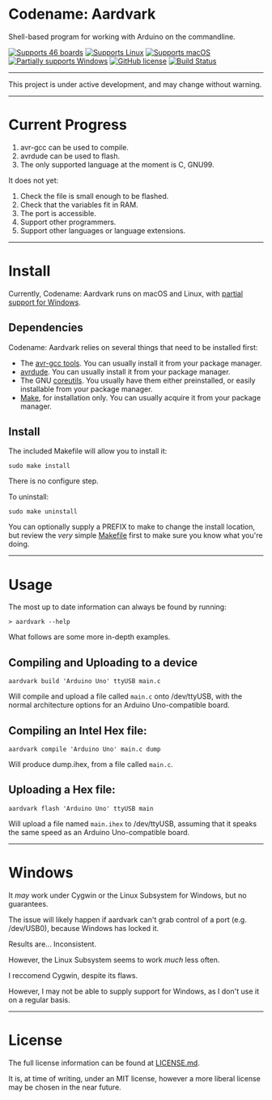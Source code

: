 # Codename: Aardvark

Shell-based program for working with Arduino on the commandline.

[![Supports 46 boards](https://img.shields.io/badge/Boards-46-green.svg)](.models)
[![Supports Linux](https://img.shields.io/badge/platform-Linux-green.svg)](#)
[![Supports macOS](https://img.shields.io/badge/platform-macOS-green.svg)](#)
[![Partially supports Windows](https://img.shields.io/badge/platform-windows-yellow.svg)](#)
[![GitHub license](https://img.shields.io/github/license/shakna-israel/aardvark-.svg)](https://github.com/shakna-israel/aardvark-/blob/master/LICENSE.md)
[![Build Status](https://travis-ci.org/shakna-israel/aardvark-.svg?branch=master)](https://travis-ci.org/shakna-israel/aardvark-)

---

This project is under active development, and may change without warning.

---

# Current Progress

1. avr-gcc can be used to compile.
2. avrdude can be used to flash.
3. The only supported language at the moment is C, GNU99.

It does not yet:

1. Check the file is small enough to be flashed.
2. Check that the variables fit in RAM.
3. The port is accessible.
4. Support other programmers.
5. Support other languages or language extensions.

---

# Install

Currently, Codename: Aardvark runs on macOS and Linux, with [partial support for Windows](#Windows).

## Dependencies

Codename: Aardvark relies on several things that need to be installed first:

* The [avr-gcc tools](https://gcc.gnu.org/wiki/avr-gcc). You can usually install it from your package manager.
* [avrdude](http://www.nongnu.org/avrdude/). You can usually install it from your package manager.
* The GNU [coreutils](https://www.gnu.org/software/coreutils/coreutils.html). You usually have them either preinstalled, or easily installable from your package manager.
* [Make](https://www.gnu.org/software/make/), for installation only. You can usually acquire it from your package manager.

## Install

The included Makefile will allow you to install it:

```
sudo make install
```

There is no configure step.

To uninstall:

```
sudo make uninstall
```

You can optionally supply a PREFIX to make to change the install location, but review the *very* simple [Makefile](Makefile) first to make sure you know what you're doing.

---

# Usage

The most up to date information can always be found by running:

```
> aardvark --help
```

What follows are some more in-depth examples.

## Compiling and Uploading to a device

```
aardvark build 'Arduino Uno' ttyUSB main.c
```

Will compile and upload a file called ```main.c``` onto /dev/ttyUSB, with the normal architecture options for an Arduino Uno-compatible board.

## Compiling an Intel Hex file:

```
aardvark compile 'Arduino Uno' main.c dump
```

Will produce dump.ihex, from a file called ```main.c```.

## Uploading a Hex file:

```
aardvark flash 'Arduino Uno' ttyUSB main
```

Will upload a file named ```main.ihex``` to /dev/ttyUSB, assuming that it speaks the same speed as an Arduino Uno-compatible board.

---

# Windows

It *may* work under Cygwin or the Linux Subsystem for Windows, but no guarantees.

The issue will likely happen if aardvark can't grab control of a port (e.g. /dev/USB0), because Windows has locked it.

Results are... Inconsistent.

However, the Linux Subsystem seems to work *much* less often.

I reccomend Cygwin, despite its flaws.

However, I may not be able to supply support for Windows, as I don't use it on a regular basis.

---

# License

The full license information can be found at [LICENSE.md](LICENSE.md).

It is, at time of writing, under an MIT license, however a more liberal license may be chosen in the near future.
